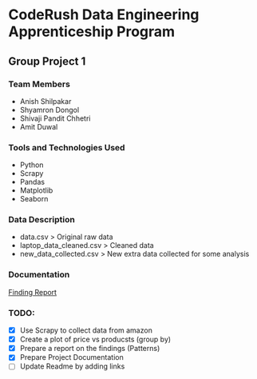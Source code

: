 # CodeRush Data Engineering Apprenticeship Program
## Group Project 1

### Team Members
- Anish Shilpakar
- Shyamron Dongol
- Shivaji Pandit Chhetri
- Amit Duwal

### Tools and Technologies Used
- Python
- Scrapy
- Pandas
- Matplotlib
- Seaborn

### Data Description
- data.csv > Original raw data
- laptop_data_cleaned.csv > Cleaned data
- new_data_collected.csv > New extra data collected for some analysis

### Documentation
[Finding Report](https://docs.google.com/document/d/141idz7-FPSGZIrd_Q2HySUHfPfu_kJKFA_oeyQLM-sA/edit?usp=sharing)
### TODO:
- [X] Use Scrapy to collect data from amazon
- [X] Create a plot of price vs producsts (group by)
- [X] Prepare a report on the findings (Patterns) 
- [X] Prepare Project Documentation
- [ ] Update Readme by adding links

